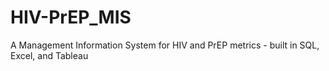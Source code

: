 # HIV-PrEP_MIS
A Management Information System for HIV and PrEP metrics - built in SQL, Excel, and Tableau
